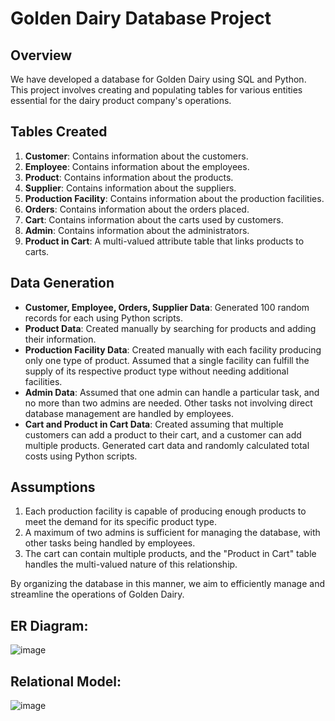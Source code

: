 # Golden Dairy Database Project

## Overview
We have developed a database for Golden Dairy using SQL and Python. This project involves creating and populating tables for various entities essential for the dairy product company's operations.

## Tables Created
1. **Customer**: Contains information about the customers.
2. **Employee**: Contains information about the employees.
3. **Product**: Contains information about the products.
4. **Supplier**: Contains information about the suppliers.
5. **Production Facility**: Contains information about the production facilities.
6. **Orders**: Contains information about the orders placed.
7. **Cart**: Contains information about the carts used by customers.
8. **Admin**: Contains information about the administrators.
9. **Product in Cart**: A multi-valued attribute table that links products to carts.

## Data Generation
- **Customer, Employee, Orders, Supplier Data**: Generated 100 random records for each using Python scripts.
- **Product Data**: Created manually by searching for products and adding their information.
- **Production Facility Data**: Created manually with each facility producing only one type of product. Assumed that a single facility can fulfill the supply of its respective product type without needing additional facilities.
- **Admin Data**: Assumed that one admin can handle a particular task, and no more than two admins are needed. Other tasks not involving direct database management are handled by employees.
- **Cart and Product in Cart Data**: Created assuming that multiple customers can add a product to their cart, and a customer can add multiple products. Generated cart data and randomly calculated total costs using Python scripts.

## Assumptions
1. Each production facility is capable of producing enough products to meet the demand for its specific product type.
2. A maximum of two admins is sufficient for managing the database, with other tasks being handled by employees.
3. The cart can contain multiple products, and the "Product in Cart" table handles the multi-valued nature of this relationship.

By organizing the database in this manner, we aim to efficiently manage and streamline the operations of Golden Dairy.
## ER Diagram:
![image](https://github.com/skyscrappers/Golden_Dairy/assets/107923239/6f76bbe4-69c6-4c80-9e59-f4ce58912c86)

## Relational Model:
![image](https://github.com/skyscrappers/Golden_Dairy/assets/107923239/35c48067-0e6b-4d5c-9a6f-79aaee2508bd)
